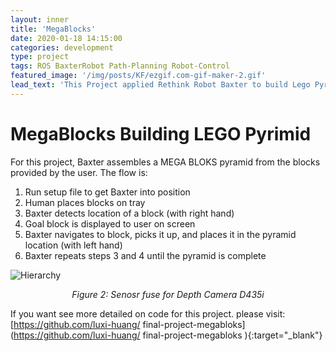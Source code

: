 ```yaml
---
layout: inner
title: 'MegaBlocks'
date: 2020-01-18 14:15:00
categories: development
type: project
tags: ROS BaxterRobot Path-Planning Robot-Control
featured_image: '/img/posts/KF/ezgif.com-gif-maker-2.gif'
lead_text: 'This Project applied Rethink Robot Baxter to build Lego Pyrimid by ROS '
---
```



<!-- https://github.com/luxi-huang/final-project-megabloks -->


# MegaBlocks Building LEGO Pyrimid

For this project, Baxter assembles a MEGA BLOKS pyramid from the blocks provided by the user. The flow is:
1. Run setup file to get Baxter into position
2. Human places blocks on tray
3. Baxter detects location of a block (with right hand)
4. Goal block is displayed to user on screen
5. Baxter navigates to block, picks it up, and places it in the pyramid location (with left hand)
6. Baxter repeats steps 3 and 4 until the pyramid is complete


![Hierarchy](/img/posts/KF/ezgif.com-gif-maker-2.gif)*<center>Figure 2: Senosr fuse for Depth Camera D435i</center>*


If you want see more detailed on code for this project. please visit: [https://github.com/luxi-huang/
final-project-megabloks](https://github.com/luxi-huang/
final-project-megabloks ){:target="_blank"}

[^1]: Currently working on this project, I will keep updating this post based on the progress of the thesis.
[^2]: The cover picture is taken from [the repo of the project](<https://arxiv.org/pdf/1710.09767.pdf>){:target="_blank"}
